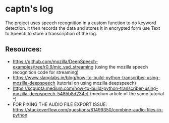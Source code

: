 # captn's log
The project uses speech recognition in a custom function to do keyword detection. it then records the data and stores it in encrypted form use Text to Speech to store a transcription of the log.

## Resources:
- https://github.com/mozilla/DeepSpeech-examples/tree/r0.9/mic_vad_streaming (using the mozilla speech recognition code for streaming)
- https://www.slanglabs.in/blog/how-to-build-python-transcriber-using-mozilla-deepspeech (tutorial on using mozilla deepspeech)
- https://scgupta.medium.com/how-to-build-python-transcriber-using-mozilla-deepspeech-5485b8d234cf (medium article of the same tutorial ^)
- FOR FIXING THE AUDIO FILE EXPORT ISSUE: https://stackoverflow.com/questions/61499350/combine-audio-files-in-python
